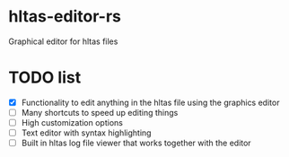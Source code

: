 # hltas-editor-rs
Graphical editor for hltas files

# TODO list

 * [x] Functionality to edit anything in the hltas file using the graphics editor
 * [ ] Many shortcuts to speed up editing things
 * [ ] High customization options
 * [ ] Text editor with syntax highlighting
 * [ ] Built in hltas log file viewer that works together with the editor
